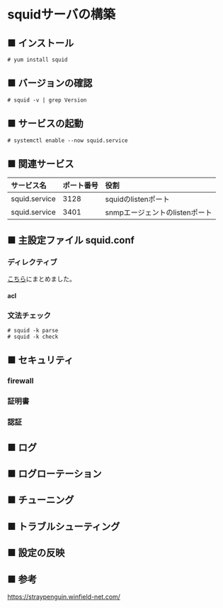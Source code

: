 # squidサーバの構築
## ■ インストール
```
# yum install squid
```
## ■ バージョンの確認
```
# squid -v | grep Version
```
## ■ サービスの起動
```
# systemctl enable --now squid.service
```
## ■ 関連サービス
|サービス名|ポート番号|役割|
|:---|:---|:---|
|squid.service|3128|squidのlistenポート|
|squid.service|3401|snmpエージェントのlistenポート|

## ■ 主設定ファイル squid.conf
### ディレクティブ
[こちら]()にまとめました。
#### acl
### 文法チェック
```
# squid -k parse
# squid -k check
```
## ■ セキュリティ
### firewall
### 証明書
### 認証
## ■ ログ
## ■ ログローテーション
## ■ チューニング
## ■ トラブルシューティング
## ■ 設定の反映
## ■ 参考
https://straypenguin.winfield-net.com/
